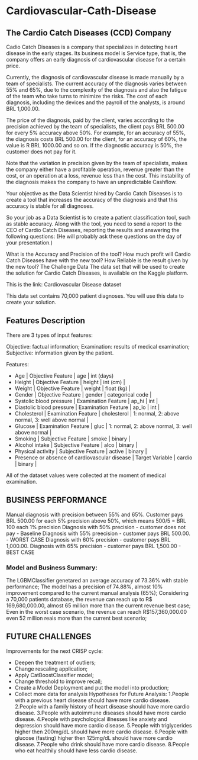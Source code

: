 # Cardiovascular-Cath-Disease

## The Cardio Catch Diseases (CCD) Company
Cadio Catch Diseases is a company that specializes in detecting heart disease in the early stages. Its business model is Service type, that is, the company offers an early diagnosis of cardiovascular disease for a certain price.

Currently, the diagnosis of cardiovascular disease is made manually by a team of specialists. The current accuracy of the diagnosis varies between 55% and 65%, due to the complexity of the diagnosis and also the fatigue of the team who take turns to minimize the risks. The cost of each diagnosis, including the devices and the payroll of the analysts, is around BRL 1,000.00.

The price of the diagnosis, paid by the client, varies according to the precision achieved by the team of specialists, the client pays BRL 500.00 for every 5% accuracy above 50%. For example, for an accuracy of 55%, the diagnosis costs BRL 500.00 for the client, for an accuracy of 60%, the value is R BRL 1000.00 and so on. If the diagnostic accuracy is 50%, the customer does not pay for it.

Note that the variation in precision given by the team of specialists, makes the company either have a profitable operation, revenue greater than the cost, or an operation at a loss, revenue less than the cost. This instability of the diagnosis makes the company to have an unpredictable Cashflow.

Your objective as the Data Scientist hired by Cardio Catch Diseases is to create a tool that increases the accuracy of the diagnosis and that this accuracy is stable for all diagnoses.

So your job as a Data Scientist is to create a patient classification tool, such as stable accuracy. Along with the tool, you need to send a report to the CEO of Cardio Catch Diseases, reporting the results and answering the following questions: (He will probably ask these questions on the day of your presentation.)

What is the Accuracy and Precision of the tool? How much profit will Cardio Catch Diseases have with the new tool? How Reliable is the result given by the new tool? The Challenge Data The data set that will be used to create the solution for Cardio Catch Diseases, is available on the Kaggle platform.

This is the link: Cardiovascular Disease dataset

This data set contains 70,000 patient diagnoses. You will use this data to create your solution.

## Features Description
There are 3 types of input features:

Objective: factual information;
Examination: results of medical examination;
Subjective: information given by the patient.

Features:
- Age | Objective Feature | age | int (days)
- Height | Objective Feature | height | int (cm) |
- Weight | Objective Feature | weight | float (kg) |
- Gender | Objective Feature | gender | categorical code |
- Systolic blood pressure | Examination Feature | ap_hi | int |
- Diastolic blood pressure | Examination Feature | ap_lo | int |
- Cholesterol | Examination Feature | cholesterol | 1: normal, 2: above normal, 3: well above normal |
- Glucose | Examination Feature | gluc | 1: normal, 2: above normal, 3: well above normal |
- Smoking | Subjective Feature | smoke | binary |
- Alcohol intake | Subjective Feature | alco | binary |
- Physical activity | Subjective Feature | active | binary |
- Presence or absence of cardiovascular disease | Target Variable | cardio | binary |

All of the dataset values were collected at the moment of medical examination.

## BUSINESS PERFORMANCE

Manual diagnosis with precision between 55% and 65%.
Customer pays BRL 500.00 for each 5% precision above 50%, which means 500/5 = BRL 100 each 1% precision
Diagnosis with 50% precision - customer does not pay - Baseline
Diagnosis with 55% preecision - customer pays BRL 500.00. - WORST CASE
Diagnosis with 60% precision - customer pays BRL 1,000.00.
Diagnosis with 65% precision - customer pays BRL 1,500.00 - BEST CASE

### Model and Business Summary:

The LGBMClassifier genetared an average accuracy of 73.36% with stable performance;
The model has a precision of 74.88%, almost 10% improvement compared to the current manual analysis (65%);
Considering a 70,000 patients database, the revenue can reach up to R$ 169,680,000.00, almost 65 million more than the current revenue best case;
Even in the worst case scenario, the revenue can reach R$157,360,000.00 even 52 million reais more than the current best scenario;


## FUTURE CHALLENGES

Improvements for the next CRISP cycle:

- Deepen the treatment of outliers;
- Change rescaling application;
- Apply CatBoostClassifier model;
- Change threshold to improve recall;
- Create a Model Deployment and put the model into production;
- Collect more data for analysis
    Hypotheses for Future Analysis:
    1.People with a previous heart disease should have more cardio disease.
    2.People with a family history of heart disease should have more cardio disease.
    3.People with autoimmune diseases should have more cardio disease.
    4.People with psychological illnesses like anxiety and depression should have more cardio disease.
    5.People with triglycerides higher then 200mg/dL should have more cardio disease.
    6.People with glucose (fasting) higher then 125mg/dL should have more cardio disease.
    7.People who drink should have more cardio disease.
    8.People who eat healthily should have less cardio disease.

